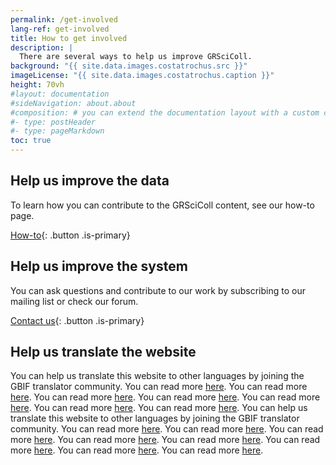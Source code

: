 ```yaml
---
permalink: /get-involved
lang-ref: get-involved
title: How to get involved
description: |
  There are several ways to help us improve GRSciColl.
background: "{{ site.data.images.costatrochus.src }}"
imageLicense: "{{ site.data.images.costatrochus.caption }}"
height: 70vh
#layout: documentation
#sideNavigation: about.about
#composition: # you can extend the documentation layout with a custom composition
#- type: postHeader
#- type: pageMarkdown
toc: true
---
```


## Help us improve the data

To learn how you can contribute to the GRSciColl content, see our how-to page.

[How-to](/how-to){: .button .is-primary}

## Help us improve the system

You can ask questions and contribute to our work by subscribing to our mailing list or check our forum.

[Contact us](/contact){: .button .is-primary}

## Help us translate the website

You can help us translate this website to other languages by joining the GBIF translator community. You can read more [here](https://www.gbif.org/translators). You can read more [here](https://www.gbif.org/translators). You can read more [here](https://www.gbif.org/translators). You can read more [here](https://www.gbif.org/translators). You can read more [here](https://www.gbif.org/translators). You can read more [here](https://www.gbif.org/translators). You can read more [here](https://www.gbif.org/translators). You can help us translate this website to other languages by joining the GBIF translator community. You can read more [here](https://www.gbif.org/translators). You can read more [here](https://www.gbif.org/translators). You can read more [here](https://www.gbif.org/translators). You can read more [here](https://www.gbif.org/translators). You can read more [here](https://www.gbif.org/translators). You can read more [here](https://www.gbif.org/translators). You can read more [here](https://www.gbif.org/translators). You can read more [here](https://www.gbif.org/translators).

